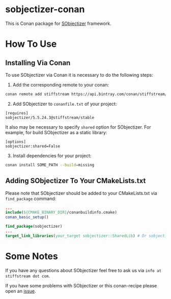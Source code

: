 # sobjectizer-conan
This is Conan package for [SObjectizer](https://stiffstream.com/en/products/sobjectizer.html) framework.

# How To Use

## Installing Via Conan

To use SObjectizer via Conan it is necessary to do the following steps:

1. Add the corresponding remote to your conan:

```bash
conan remote add stiffstream https://api.bintray.com/conan/stiffstream/public
```

2. Add SObjectizer to `conanfile.txt` of your project:
```
[requires]
sobjectizer/5.5.24.3@stiffstream/stable
```
It also may be necessary to specify `shared` option for SObjectizer. For example, for build SObjectizer as a static library:
```
[options]
sobjectizer:shared=False
```

3. Install dependencies for your project:
```bash
conan install SOME_PATH --build=missing
```

## Adding SObjectizer To Your CMakeLists.txt

Please note that SObjectizer should be added to your CMakeLists.txt via `find_package` command:
```cmake
...
include(${CMAKE_BINARY_DIR}/conanbuildinfo.cmake)
conan_basic_setup()

find_package(sobjectizer)
...
target_link_libraries(your_target sobjectizer::SharedLib) # Or sobjectizer::StaticLib
```

# Some Notes
If you have any questions about SObjectizer feel free to ask us via `info at stiffstream dot com`.

If you have some problems with SObjectizer or this conan-recipe please open an [issue](https://github.com/Stiffstream/sobjectizer-conan/issues).
